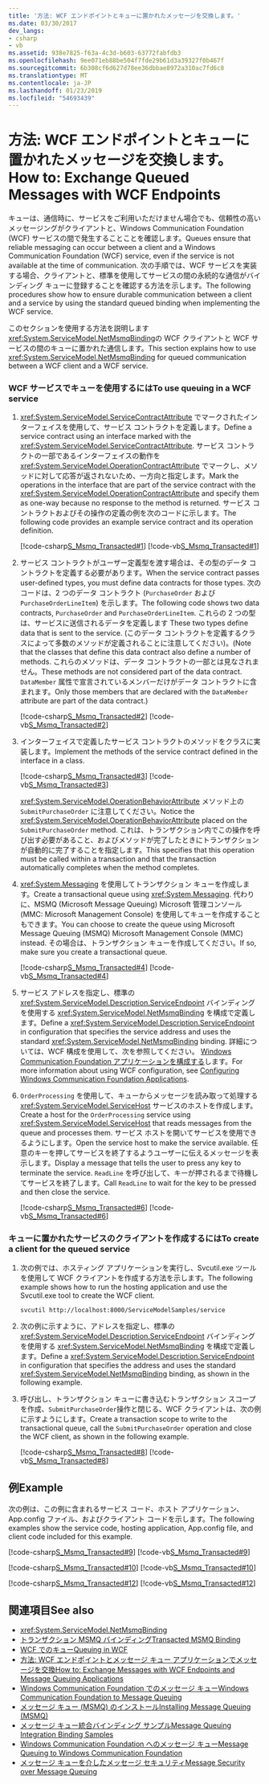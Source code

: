 ```yaml
---
title: '方法: WCF エンドポイントとキューに置かれたメッセージを交換します。'
ms.date: 03/30/2017
dev_langs:
- csharp
- vb
ms.assetid: 938e7825-f63a-4c3d-b603-63772fabfdb3
ms.openlocfilehash: 9ee071eb88be504f7fde29b61d3a39327f0b467f
ms.sourcegitcommit: 6b308cf6d627d78ee36dbbae8972a310ac7fd6c8
ms.translationtype: MT
ms.contentlocale: ja-JP
ms.lasthandoff: 01/23/2019
ms.locfileid: "54693439"
---
```

# <a name="how-to-exchange-queued-messages-with-wcf-endpoints"></a><span data-ttu-id="09760-102">方法: WCF エンドポイントとキューに置かれたメッセージを交換します。</span><span class="sxs-lookup"><span data-stu-id="09760-102">How to: Exchange Queued Messages with WCF Endpoints</span></span>
<span data-ttu-id="09760-103">キューは、通信時に、サービスをご利用いただけません場合でも、信頼性の高いメッセージングがクライアントと、Windows Communication Foundation (WCF) サービスの間で発生することことを確認します。</span><span class="sxs-lookup"><span data-stu-id="09760-103">Queues ensure that reliable messaging can occur between a client and a Windows Communication Foundation (WCF) service, even if the service is not available at the time of communication.</span></span> <span data-ttu-id="09760-104">次の手順では、WCF サービスを実装する場合、クライアントと、標準を使用してサービスの間の永続的な通信がバインディング キューに登録することを確認する方法を示します。</span><span class="sxs-lookup"><span data-stu-id="09760-104">The following procedures show how to ensure durable communication between a client and a service by using the standard queued binding when implementing the WCF service.</span></span>  
  
 <span data-ttu-id="09760-105">このセクションを使用する方法を説明します<xref:System.ServiceModel.NetMsmqBinding>の WCF クライアントと WCF サービスの間のキューに置かれた通信します。</span><span class="sxs-lookup"><span data-stu-id="09760-105">This section explains how to use <xref:System.ServiceModel.NetMsmqBinding> for queued communication between a WCF client and a WCF service.</span></span>  
  
### <a name="to-use-queuing-in-a-wcf-service"></a><span data-ttu-id="09760-106">WCF サービスでキューを使用するには</span><span class="sxs-lookup"><span data-stu-id="09760-106">To use queuing in a WCF service</span></span>  
  
1.  <span data-ttu-id="09760-107"><xref:System.ServiceModel.ServiceContractAttribute> でマークされたインターフェイスを使用して、サービス コントラクトを定義します。</span><span class="sxs-lookup"><span data-stu-id="09760-107">Define a service contract using an interface marked with the <xref:System.ServiceModel.ServiceContractAttribute>.</span></span> <span data-ttu-id="09760-108">サービス コントラクトの一部であるインターフェイスの動作を <xref:System.ServiceModel.OperationContractAttribute> でマークし、メソッドに対して応答が返されないため、一方向と指定します。</span><span class="sxs-lookup"><span data-stu-id="09760-108">Mark the operations in the interface that are part of the service contract with the <xref:System.ServiceModel.OperationContractAttribute> and specify them as one-way because no response to the method is returned.</span></span> <span data-ttu-id="09760-109">サービス コントラクトおよびその操作の定義の例を次のコードに示します。</span><span class="sxs-lookup"><span data-stu-id="09760-109">The following code provides an example service contract and its operation definition.</span></span>  
  
     [!code-csharp[S_Msmq_Transacted#1](../../../../samples/snippets/csharp/VS_Snippets_CFX/s_msmq_transacted/cs/service.cs#1)]
     [!code-vb[S_Msmq_Transacted#1](../../../../samples/snippets/visualbasic/VS_Snippets_CFX/s_msmq_transacted/vb/service.vb#1)]  
  
2.  <span data-ttu-id="09760-110">サービス コントラクトがユーザー定義型を渡す場合は、その型のデータ コントラクトを定義する必要があります。</span><span class="sxs-lookup"><span data-stu-id="09760-110">When the service contract passes user-defined types, you must define data contracts for those types.</span></span> <span data-ttu-id="09760-111">次のコードは、2 つのデータ コントラクト (`PurchaseOrder` および `PurchaseOrderLineItem`) を示します。</span><span class="sxs-lookup"><span data-stu-id="09760-111">The following code shows two data contracts, `PurchaseOrder` and `PurchaseOrderLineItem`.</span></span> <span data-ttu-id="09760-112">これらの 2 つの型は、サービスに送信されるデータを定義します </span><span class="sxs-lookup"><span data-stu-id="09760-112">These two types define data that is sent to the service.</span></span> <span data-ttu-id="09760-113">(このデータ コントラクトを定義するクラスによって多数のメソッドが定義されることに注意してください)。</span><span class="sxs-lookup"><span data-stu-id="09760-113">(Note that the classes that define this data contract also define a number of methods.</span></span> <span data-ttu-id="09760-114">これらのメソッドは、データ コントラクトの一部とは見なされません。</span><span class="sxs-lookup"><span data-stu-id="09760-114">These methods are not considered part of the data contract.</span></span> <span data-ttu-id="09760-115">`DataMember` 属性で宣言されているメンバーだけがデータ コントラクトに含まれます。</span><span class="sxs-lookup"><span data-stu-id="09760-115">Only those members that are declared with the `DataMember` attribute are part of the data contract.)</span></span>  
  
     [!code-csharp[S_Msmq_Transacted#2](../../../../samples/snippets/csharp/VS_Snippets_CFX/s_msmq_transacted/cs/service.cs#2)]
     [!code-vb[S_Msmq_Transacted#2](../../../../samples/snippets/visualbasic/VS_Snippets_CFX/s_msmq_transacted/vb/service.vb#2)]  
  
3.  <span data-ttu-id="09760-116">インターフェイスで定義したサービス コントラクトのメソッドをクラスに実装します。</span><span class="sxs-lookup"><span data-stu-id="09760-116">Implement the methods of the service contract defined in the interface in a class.</span></span>  
  
     [!code-csharp[S_Msmq_Transacted#3](../../../../samples/snippets/csharp/VS_Snippets_CFX/s_msmq_transacted/cs/service.cs#3)]
     [!code-vb[S_Msmq_Transacted#3](../../../../samples/snippets/visualbasic/VS_Snippets_CFX/s_msmq_transacted/vb/service.vb#3)]  
  
     <span data-ttu-id="09760-117"><xref:System.ServiceModel.OperationBehaviorAttribute> メソッド上の `SubmitPurchaseOrder` に注意してください。</span><span class="sxs-lookup"><span data-stu-id="09760-117">Notice the <xref:System.ServiceModel.OperationBehaviorAttribute> placed on the `SubmitPurchaseOrder` method.</span></span> <span data-ttu-id="09760-118">これは、トランザクション内でこの操作を呼び出す必要があること、およびメソッドが完了したときにトランザクションが自動的に完了することを指定します。</span><span class="sxs-lookup"><span data-stu-id="09760-118">This specifies that this operation must be called within a transaction and that the transaction automatically completes when the method completes.</span></span>  
  
4.  <span data-ttu-id="09760-119"><xref:System.Messaging> を使用してトランザクション キューを作成します。</span><span class="sxs-lookup"><span data-stu-id="09760-119">Create a transactional queue using <xref:System.Messaging>.</span></span> <span data-ttu-id="09760-120">代わりに、MSMQ (Microsoft Message Queuing) Microsoft 管理コンソール (MMC: Microsoft Management Console) を使用してキューを作成することもできます。</span><span class="sxs-lookup"><span data-stu-id="09760-120">You can choose to create the queue using Microsoft Message Queuing (MSMQ) Microsoft Management Console (MMC) instead.</span></span> <span data-ttu-id="09760-121">その場合は、トランザクション キューを作成してください。</span><span class="sxs-lookup"><span data-stu-id="09760-121">If so, make sure you create a transactional queue.</span></span>  
  
     [!code-csharp[S_Msmq_Transacted#4](../../../../samples/snippets/csharp/VS_Snippets_CFX/s_msmq_transacted/cs/hostapp.cs#4)]
     [!code-vb[S_Msmq_Transacted#4](../../../../samples/snippets/visualbasic/VS_Snippets_CFX/s_msmq_transacted/vb/hostapp.vb#4)]  
  
5.  <span data-ttu-id="09760-122">サービス アドレスを指定し、標準の <xref:System.ServiceModel.Description.ServiceEndpoint> バインディングを使用する <xref:System.ServiceModel.NetMsmqBinding> を構成で定義します。</span><span class="sxs-lookup"><span data-stu-id="09760-122">Define a <xref:System.ServiceModel.Description.ServiceEndpoint> in configuration that specifies the service address and uses the standard <xref:System.ServiceModel.NetMsmqBinding> binding.</span></span> <span data-ttu-id="09760-123">詳細については、WCF 構成を使用して、次を参照してください。 [Windows Communication Foundation アプリケーションを構成する](https://msdn.microsoft.com/library/13cb368e-88d4-4c61-8eed-2af0361c6d7a)します。</span><span class="sxs-lookup"><span data-stu-id="09760-123">For more information about using WCF configuration, see [Configuring Windows Communication Foundation Applications](https://msdn.microsoft.com/library/13cb368e-88d4-4c61-8eed-2af0361c6d7a).</span></span>  
  
  
  
6.  <span data-ttu-id="09760-124">`OrderProcessing` を使用して、キューからメッセージを読み取って処理する <xref:System.ServiceModel.ServiceHost> サービスのホストを作成します。</span><span class="sxs-lookup"><span data-stu-id="09760-124">Create a host for the `OrderProcessing` service using <xref:System.ServiceModel.ServiceHost> that reads messages from the queue and processes them.</span></span> <span data-ttu-id="09760-125">サービス ホストを開いてサービスを使用できるようにします。</span><span class="sxs-lookup"><span data-stu-id="09760-125">Open the service host to make the service available.</span></span> <span data-ttu-id="09760-126">任意のキーを押してサービスを終了するようユーザーに伝えるメッセージを表示します。</span><span class="sxs-lookup"><span data-stu-id="09760-126">Display a message that tells the user to press any key to terminate the service.</span></span> <span data-ttu-id="09760-127">`ReadLine` を呼び出して、キーが押されるまで待機してサービスを終了します。</span><span class="sxs-lookup"><span data-stu-id="09760-127">Call `ReadLine` to wait for the key to be pressed and then close the service.</span></span>  
  
     [!code-csharp[S_Msmq_Transacted#6](../../../../samples/snippets/csharp/VS_Snippets_CFX/s_msmq_transacted/cs/hostapp.cs#6)]
     [!code-vb[S_Msmq_Transacted#6](../../../../samples/snippets/visualbasic/VS_Snippets_CFX/s_msmq_transacted/vb/hostapp.vb#6)]  
  
### <a name="to-create-a-client-for-the-queued-service"></a><span data-ttu-id="09760-128">キューに置かれたサービスのクライアントを作成するには</span><span class="sxs-lookup"><span data-stu-id="09760-128">To create a client for the queued service</span></span>  
  
1.  <span data-ttu-id="09760-129">次の例では、ホスティング アプリケーションを実行し、Svcutil.exe ツールを使用して WCF クライアントを作成する方法を示します。</span><span class="sxs-lookup"><span data-stu-id="09760-129">The following example shows how to run the hosting application and use the Svcutil.exe tool to create the WCF client.</span></span>  
  
    ```  
    svcutil http://localhost:8000/ServiceModelSamples/service  
    ```  
  
2.  <span data-ttu-id="09760-130">次の例に示すように、アドレスを指定し、標準の <xref:System.ServiceModel.Description.ServiceEndpoint> バインディングを使用する <xref:System.ServiceModel.NetMsmqBinding> を構成で定義します。</span><span class="sxs-lookup"><span data-stu-id="09760-130">Define a <xref:System.ServiceModel.Description.ServiceEndpoint> in configuration that specifies the address and uses the standard <xref:System.ServiceModel.NetMsmqBinding> binding, as shown in the following example.</span></span>  
  
  
  
3.  <span data-ttu-id="09760-131">呼び出し、トランザクション キューに書き込むトランザクション スコープを作成、`SubmitPurchaseOrder`操作と閉じる、WCF クライアントは、次の例に示すようにします。</span><span class="sxs-lookup"><span data-stu-id="09760-131">Create a transaction scope to write to the transactional queue, call the `SubmitPurchaseOrder` operation and close the WCF client, as shown in the following example.</span></span>  
  
     [!code-csharp[S_Msmq_Transacted#8](../../../../samples/snippets/csharp/VS_Snippets_CFX/s_msmq_transacted/cs/client.cs#8)]
     [!code-vb[S_Msmq_Transacted#8](../../../../samples/snippets/visualbasic/VS_Snippets_CFX/s_msmq_transacted/vb/client.vb#8)]  
  
## <a name="example"></a><span data-ttu-id="09760-132">例</span><span class="sxs-lookup"><span data-stu-id="09760-132">Example</span></span>  
 <span data-ttu-id="09760-133">次の例は、この例に含まれるサービス コード、ホスト アプリケーション、App.config ファイル、およびクライアント コードを示します。</span><span class="sxs-lookup"><span data-stu-id="09760-133">The following examples show the service code, hosting application, App.config file, and client code included for this example.</span></span>  
  
 [!code-csharp[S_Msmq_Transacted#9](../../../../samples/snippets/csharp/VS_Snippets_CFX/s_msmq_transacted/cs/service.cs#9)]
 [!code-vb[S_Msmq_Transacted#9](../../../../samples/snippets/visualbasic/VS_Snippets_CFX/s_msmq_transacted/vb/service.vb#9)]  
  
 [!code-csharp[S_Msmq_Transacted#10](../../../../samples/snippets/csharp/VS_Snippets_CFX/s_msmq_transacted/cs/hostapp.cs#10)]
 [!code-vb[S_Msmq_Transacted#10](../../../../samples/snippets/visualbasic/VS_Snippets_CFX/s_msmq_transacted/vb/hostapp.vb#10)]  
  
  
  
 [!code-csharp[S_Msmq_Transacted#12](../../../../samples/snippets/csharp/VS_Snippets_CFX/s_msmq_transacted/cs/client.cs#12)]
 [!code-vb[S_Msmq_Transacted#12](../../../../samples/snippets/visualbasic/VS_Snippets_CFX/s_msmq_transacted/vb/client.vb#12)]  
  
  
  
## <a name="see-also"></a><span data-ttu-id="09760-134">関連項目</span><span class="sxs-lookup"><span data-stu-id="09760-134">See also</span></span>
- <xref:System.ServiceModel.NetMsmqBinding>
- [<span data-ttu-id="09760-135">トランザクション MSMQ バインディング</span><span class="sxs-lookup"><span data-stu-id="09760-135">Transacted MSMQ Binding</span></span>](../../../../docs/framework/wcf/samples/transacted-msmq-binding.md)
- [<span data-ttu-id="09760-136">WCF でのキュー</span><span class="sxs-lookup"><span data-stu-id="09760-136">Queuing in WCF</span></span>](../../../../docs/framework/wcf/feature-details/queuing-in-wcf.md)
- [<span data-ttu-id="09760-137">方法: WCF エンドポイントとメッセージ キュー アプリケーションでメッセージを交換</span><span class="sxs-lookup"><span data-stu-id="09760-137">How to: Exchange Messages with WCF Endpoints and Message Queuing Applications</span></span>](../../../../docs/framework/wcf/feature-details/how-to-exchange-messages-with-wcf-endpoints-and-message-queuing-applications.md)
- [<span data-ttu-id="09760-138">Windows Communication Foundation でのメッセージ キュー</span><span class="sxs-lookup"><span data-stu-id="09760-138">Windows Communication Foundation to Message Queuing</span></span>](../../../../docs/framework/wcf/samples/wcf-to-message-queuing.md)
- [<span data-ttu-id="09760-139">メッセージ キュー (MSMQ) のインストール</span><span class="sxs-lookup"><span data-stu-id="09760-139">Installing Message Queuing (MSMQ)</span></span>](../../../../docs/framework/wcf/samples/installing-message-queuing-msmq.md)
- [<span data-ttu-id="09760-140">メッセージ キュー統合バインディング サンプル</span><span class="sxs-lookup"><span data-stu-id="09760-140">Message Queuing Integration Binding Samples</span></span>](https://msdn.microsoft.com/library/997d11cb-f2c5-4ba0-9209-92843d4d0e1a)
- [<span data-ttu-id="09760-141">Windows Communication Foundation へのメッセージ キュー</span><span class="sxs-lookup"><span data-stu-id="09760-141">Message Queuing to Windows Communication Foundation</span></span>](../../../../docs/framework/wcf/samples/message-queuing-to-wcf.md)
- [<span data-ttu-id="09760-142">メッセージ キューを介したメッセージ セキュリティ</span><span class="sxs-lookup"><span data-stu-id="09760-142">Message Security over Message Queuing</span></span>](../../../../docs/framework/wcf/samples/message-security-over-message-queuing.md)

